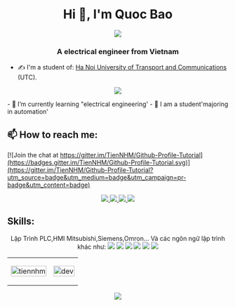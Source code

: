 <h1 align="center">Hi 👋, I'm Quoc Bao</h1>
<p align="center"><img src="https://img.icons8.com/color/48/000000/vietnam-circular.png"/></p>
<h3 align="center">A electrical engineer from Vietnam </h3>

- ✍ I'm a student of: [Ha Noi University of Transport and Communications](https://www.utc.edu.vn/) (UTC).
<p align="center">
  <img src="https://daotaolienthong.com/wp-content/uploads/2015/09/main-logo.png" target="_blank" />
  </p>
- 🌱 I’m currently learning "electrical engineering'
- 🌱 I am a student'majoring in automation'

## 📫 How to reach me:

[![Join the chat at https://gitter.im/TienNHM/Github-Profile-Tutorial](https://badges.gitter.im/TienNHM/Github-Profile-Tutorial.svg)](https://gitter.im/TienNHM/Github-Profile-Tutorial?utm_source=badge&utm_medium=badge&utm_campaign=pr-badge&utm_content=badge)

<p align="center">
  
  <a href="https://www.facebook.com/profile.php?id=100012916007707">
    <img src="https://img.icons8.com/fluent/48/000000/facebook-new.png" target="_blank" />
  </a> 
  <a href="https://github.com/QB21Tran" alt="Github">
    <img src="https://img.icons8.com/fluent/48/000000/github.png"/>
  </a> 
  <a href="https://www.youtube.com/channel/UC4-zf8LjksClgBQ_syh5yUw" target="_blank" >
    <img src="https://img.icons8.com/fluent/48/000000/youtube-play.png"/>
  </a>
  <a href="https://mail.google.com/mail/u/0">
    <img src="https://img.icons8.com/fluent/48/000000/mailing.png"/>
  </a>
</p>

## Skills:
<p align="center">
   Lập Trình PLC,HMI Mitsubishi,Siemens,Omron...
    Và các ngôn ngữ lập trình khác như:
  <img src="https://img.icons8.com/color/48/000000/microsoft-sql-server.png"/>
  <img src="https://img.icons8.com/color/48/000000/mysql-logo.png"/>
  <img src="https://img.icons8.com/fluent/48/000000/matlab.png"/>
  <img src="https://img.icons8.com/color/48/000000/git.png"/>
  <img src="https://img.icons8.com/color/48/000000/visual-studio-code-2019.png"/>
  <img src="https://img.icons8.com/color/48/000000/visual-studio-2019.png"/>
</p>

<table style="width:100%;">
  <tr>
    <td>
      <img src="https://github-readme-stats.vercel.app/api?username=tiennhm&bg_color=FFFFFF00&text_color=179fa3&show_icons=true&count_private=true&include_all_commits=true&custom_title=Hoạt%20động%20trên%20Github" alt="tiennhm" width="100%"/>
    </td>
    <td>
      <p align="center"> 
        <img src="https://cdn.dribbble.com/users/1059583/screenshots/4171367/coding-freak.gif" alt="dev" width="100%"/>
      </p>
    </td>
  </tr>
</table>
<p align="center">
<img src="https://img5.thuthuatphanmem.vn/uploads/2021/12/18/anh-dong-gif-dong-chu-thank-for-watching_104422281.gif"/>
</p>

